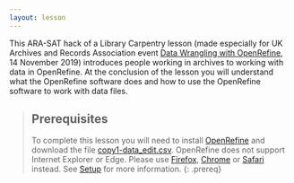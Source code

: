 ```yaml
---
layout: lesson
---
```

This ARA-SAT hack of a Library Carpentry lesson (made especially for UK Archives and Records Association event [Data Wrangling with OpenRefine](https://www.archives.org.uk/events/viewevent/491-data-wrangling-with-openrefine.html), 14 November 2019) introduces people working in archives to working with data in OpenRefine. At the conclusion of the lesson you will understand what the OpenRefine software does and how to use the OpenRefine software to work with data files.

> ## Prerequisites
> To complete this lesson you will need to install [OpenRefine](http://openrefine.org/download.html) and download the file [copy1-data_edit.csv](https://github.com/drjwbaker/lc-open-refine/blob/gh-pages/data/copy1-data_edit.csv).
> OpenRefine does not support Internet Explorer or Edge. Please use [Firefox](https://www.mozilla.org/firefox/new/), [Chrome](https://www.google.com/chrome/) or [Safari](https://www.apple.com/safari/) instead.
> See [Setup](https://drjwbaker.github.io/lc-open-refine.github.io/setup.html) for more information.
{: .prereq}
